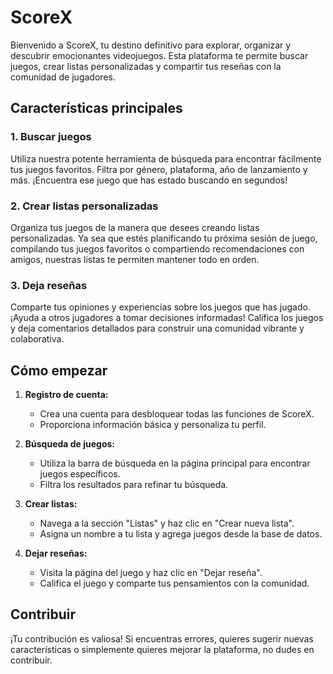 # ScoreX

Bienvenido a ScoreX, tu destino definitivo para explorar, organizar y descubrir emocionantes videojuegos. Esta plataforma te permite buscar juegos, crear listas personalizadas y compartir tus reseñas con la comunidad de jugadores.

## Características principales

### 1. Buscar juegos

Utiliza nuestra potente herramienta de búsqueda para encontrar fácilmente tus juegos favoritos. Filtra por género, plataforma, año de lanzamiento y más. ¡Encuentra ese juego que has estado buscando en segundos!

### 2. Crear listas personalizadas

Organiza tus juegos de la manera que desees creando listas personalizadas. Ya sea que estés planificando tu próxima sesión de juego, compilando tus juegos favoritos o compartiendo recomendaciones con amigos, nuestras listas te permiten mantener todo en orden.

### 3. Deja reseñas

Comparte tus opiniones y experiencias sobre los juegos que has jugado. ¡Ayuda a otros jugadores a tomar decisiones informadas! Califica los juegos y deja comentarios detallados para construir una comunidad vibrante y colaborativa.

## Cómo empezar

1. **Registro de cuenta:**
   - Crea una cuenta para desbloquear todas las funciones de ScoreX.
   - Proporciona información básica y personaliza tu perfil.

2. **Búsqueda de juegos:**
   - Utiliza la barra de búsqueda en la página principal para encontrar juegos específicos.
   - Filtra los resultados para refinar tu búsqueda.

3. **Crear listas:**
   - Navega a la sección "Listas" y haz clic en "Crear nueva lista".
   - Asigna un nombre a tu lista y agrega juegos desde la base de datos.

4. **Dejar reseñas:**
   - Visita la página del juego y haz clic en "Dejar reseña".
   - Califica el juego y comparte tus pensamientos con la comunidad.

## Contribuir

¡Tu contribución es valiosa! Si encuentras errores, quieres sugerir nuevas características o simplemente quieres mejorar la plataforma, no dudes en contribuir.
